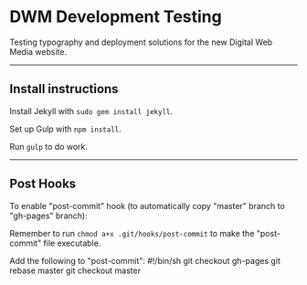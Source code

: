 # DWM Development Testing

Testing typography and deployment solutions for the new Digital Web Media website.

---

## Install instructions

Install Jekyll with `sudo gem install jekyll`.

Set up Gulp with `npm install`.

Run `gulp` to do work.

---

## Post Hooks

To enable "post-commit" hook (to automatically copy "master" branch to "gh-pages" branch):

Remember to run `chmod a+x .git/hooks/post-commit` to make the "post-commit" file executable.

Add the following to "post-commit":
    #!/bin/sh
    git checkout gh-pages
    git rebase master
    git checkout master